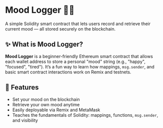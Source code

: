 
# Mood Logger 🧠💭
A simple Solidity smart contract that lets users record and retrieve their current mood — all stored securely on the blockchain.
## ✨ What is Mood Logger?
**Mood Logger** is a beginner-friendly Ethereum smart contract that allows each wallet address to store a personal "mood" string (e.g., "happy", "focused", "tired"). It’s a fun way to learn how mappings, `msg.sender`, and basic smart contract interactions work on Remix and testnets.
## 🚀 Features
- Set your mood on the blockchain
- Retrieve your own mood anytime
- Easily deployable via Remix and MetaMask
- Teaches the fundamentals of Solidity: mappings, functions, `msg.sender`, and visibility






